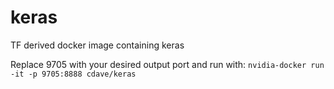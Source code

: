 # keras
TF derived docker image containing keras

Replace 9705 with your desired output port and run with:
`nvidia-docker run -it -p 9705:8888 cdave/keras`

